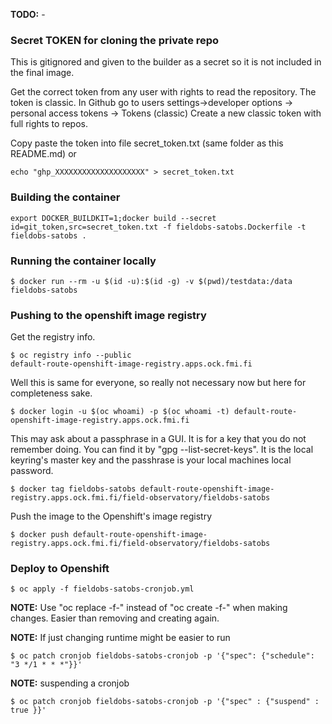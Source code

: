 **TODO:** -

### Secret TOKEN for cloning the private repo

This is gitignored and given to the builder as a secret so it is not included in the final image. 

Get the correct token from any user with rights to read the repository. 
The token is classic. 
In Github go to users settings->developer options -> personal access tokens -> Tokens (classic)
Create a new classic token with full rights to repos.

Copy paste the token into file secret_token.txt (same folder as this README.md) or
 
    echo "ghp_XXXXXXXXXXXXXXXXXXXX" > secret_token.txt

### Building the container

    export DOCKER_BUILDKIT=1;docker build --secret id=git_token,src=secret_token.txt -f fieldobs-satobs.Dockerfile -t fieldobs-satobs .

### Running the container locally

    $ docker run --rm -u $(id -u):$(id -g) -v $(pwd)/testdata:/data fieldobs-satobs

### Pushing to the openshift image registry
Get the registry info.

    $ oc registry info --public
    default-route-openshift-image-registry.apps.ock.fmi.fi

Well this is same for everyone, so really not necessary now but here for completeness sake.

    $ docker login -u $(oc whoami) -p $(oc whoami -t) default-route-openshift-image-registry.apps.ock.fmi.fi

This may ask about a passphrase in a GUI. It is for a key that you do not remember doing. 
You can find it by "gpg --list-secret-keys". 
It is the local keyring's master key and the passhrase is your local machines local password.

    $ docker tag fieldobs-satobs default-route-openshift-image-registry.apps.ock.fmi.fi/field-observatory/fieldobs-satobs

Push the image to the Openshift's image registry

    $ docker push default-route-openshift-image-registry.apps.ock.fmi.fi/field-observatory/fieldobs-satobs

### Deploy to Openshift

    $ oc apply -f fieldobs-satobs-cronjob.yml

**NOTE:** Use "oc replace -f-" instead of "oc create -f-" when making changes. Easier than removing and creating again.

**NOTE:** If just changing runtime might be easier to run 

    $ oc patch cronjob fieldobs-satobs-cronjob -p '{"spec": {"schedule": "3 */1 * * *"}}'

**NOTE:** suspending a cronjob

    $ oc patch cronjob fieldobs-satobs-cronjob -p '{"spec" : {"suspend" : true }}'
